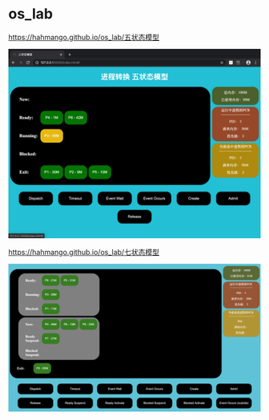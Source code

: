 # os_lab
https://hahmango.github.io/os_lab/五状态模型

![五状态模型](https://github.com/hahmango/os_lab/raw/master/images/img1.png)

https://hahmango.github.io/os_lab/七状态模型

![七状态模型](https://github.com/hahmango/os_lab/raw/master/images/img3.png)
